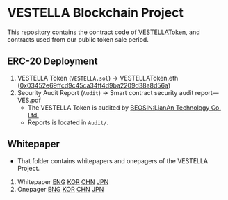 VESTELLA Blockchain Project
===================


This repository contains the contract code of [VESTELLAToken](https://etherscan.io/token/0xf8b358b3397a8ea5464f8cc753645d42e14b79ea), and contracts used from our public token sale period.  


## ERC-20 Deployment

1. VESTELLA Token (`VESTELLA.sol`) → VESTELLAToken.eth ([0x03452e69ffcd9c45ca34ff4d9ba2209d38a8d56a](https://etherscan.io/address/0x03452e69ffcd9c45ca34ff4d9ba2209d38a8d56a))
2. Security Audit Report (`Audit`) → Smart contract security audit report—VES.pdf
   - The VESTELLA Token is audited by [BEOSIN:LianAn Technology Co. Ltd.](https://www.lianantech.com/#/)
   - Reports is located in `Audit/`.


## Whitepaper

- That folder contains whitepapers and onepagers of the VESTELLA Project.  

1. Whitepaper [ENG](https://vestella.io/static/pager/whitepaper/vestella_whitepaper_181217(eng).pdf) [KOR](https://vestella.io/static/pager/whitepaper/vestella_whitepaper_181217(kor).pdf) [CHN](https://vestella.io/static/pager/whitepaper/vestella_whitepaper_181224(chn).pdf) [JPN](https://vestella.io/static/pager/whitepaper/vestella_whitepaper_181224(jpn).pdf)
2. Onepager [ENG](https://vestella.io/static/pager/onepager/Vestella_onepager_181220_Eng.pdf) [KOR](https://vestella.io/static/pager/onepager/Vestella_onepager_181220_Kor.pdf) [CHN](https://vestella.io/static/pager/onepager/Vestella_onepager_181224_Chn.pdf) [JPN](https://vestella.io/static/pager/onepager/Vestella_onepager_181224_Jpn.pdf)
